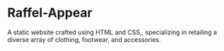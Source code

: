 # Raffel-Appear
 A static website crafted using HTML and CSS,, specializing in retailing a diverse array of clothing, footwear, and accessories.
